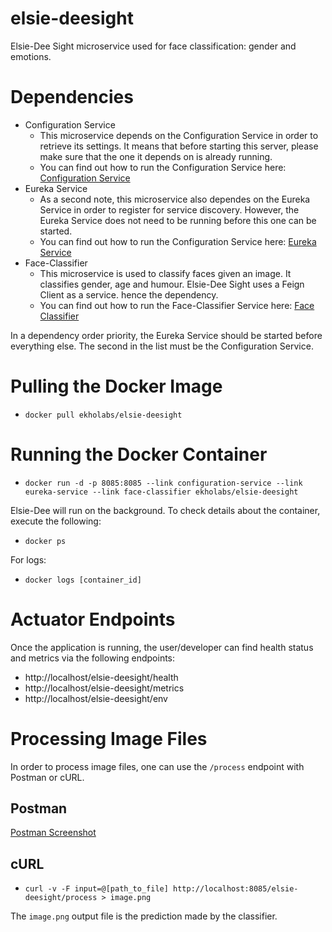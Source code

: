 # elsie-deesight
Elsie-Dee Sight microservice used for face classification: gender and emotions.

# Dependencies

* Configuration Service
  * This microservice depends on the Configuration Service in order to retrieve its settings. It means that before starting this server,
    please make sure that the one it depends on is already running.
  * You can find out how to run the Configuration Service here: [Configuration Service](https://github.com/ekholabs/configuration-service)
* Eureka Service
  * As a second note, this microservice also dependes on the Eureka Service in order to register for service discovery. However,
    the Eureka Service does not need to be running before this one can be started.
  * You can find out how to run the Configuration Service here: [Eureka Service](https://github.com/ekholabs/eureka-service)
* Face-Classifier
  * This microservice is used to classify faces given an image. It classifies gender, age and humour. Elsie-Dee Sight uses a Feign Client as a service.
    hence the dependency.
  * You can find out how to run the Face-Classifier Service here: [Face Classifier](https://github.com/ekholabs/face_cassification)

In a dependency order priority, the Eureka Service should be started before everything else. The second in the list must be the Configuration Service.

# Pulling the Docker Image

* ```docker pull ekholabs/elsie-deesight```

# Running the Docker Container

* ```docker run -d -p 8085:8085 --link configuration-service --link eureka-service --link face-classifier ekholabs/elsie-deesight```

Elsie-Dee will run on the background. To check details about the container, execute the following:

* ```docker ps```

For logs:

* ```docker logs [container_id]```

# Actuator Endpoints

Once the application is running, the user/developer can find health status and metrics via the following endpoints:

* http://localhost/elsie-deesight/health
* http://localhost/elsie-deesight/metrics
* http://localhost/elsie-deesight/env

# Processing Image Files

In order to process image files, one can use the ```/process``` endpoint with Postman or cURL.

## Postman

[Postman Screenshot](https://github.com/ekholabs/elsie-deesight/blob/master/src/test/resources/elsie-deesight-postman.png)

## cURL

* ```curl -v -F input=@[path_to_file] http://localhost:8085/elsie-deesight/process > image.png```

The ```image.png``` output file is the prediction made by the classifier.
